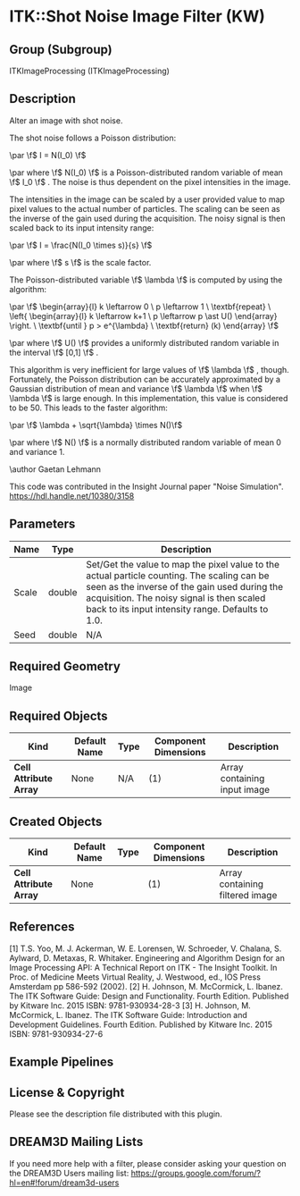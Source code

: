 ITK::Shot Noise Image Filter (KW) 
=================

## Group (Subgroup) ##

ITKImageProcessing (ITKImageProcessing)

## Description ##

Alter an image with shot noise.

The shot noise follows a Poisson distribution:

\par
\f$ I = N(I_0) \f$

\par
where \f$ N(I_0) \f$ is a Poisson-distributed random variable of mean \f$ I_0 \f$ . The noise is thus dependent on the pixel intensities in the image.

The intensities in the image can be scaled by a user provided value to map pixel values to the actual number of particles. The scaling can be seen as the inverse of the gain used during the acquisition. The noisy signal is then scaled back to its input intensity range:

\par
\f$ I = \frac{N(I_0 \times s)}{s} \f$

\par
where \f$ s \f$ is the scale factor.

The Poisson-distributed variable \f$ \lambda \f$ is computed by using the algorithm:

\par
\f$ \begin{array}{l} k \leftarrow 0 \\ p \leftarrow 1 \\ \textbf{repeat} \\ \left\{ \begin{array}{l} k \leftarrow k+1 \\ p \leftarrow p \ast U() \end{array} \right. \\ \textbf{until } p > e^{\lambda} \\ \textbf{return} (k) \end{array} \f$

\par
where \f$ U() \f$ provides a uniformly distributed random variable in the interval \f$ [0,1] \f$ .

This algorithm is very inefficient for large values of \f$ \lambda \f$ , though. Fortunately, the Poisson distribution can be accurately approximated by a Gaussian distribution of mean and variance \f$ \lambda \f$ when \f$ \lambda \f$ is large enough. In this implementation, this value is considered to be 50. This leads to the faster algorithm:

\par
\f$ \lambda + \sqrt{\lambda} \times N()\f$

\par
where \f$ N() \f$ is a normally distributed random variable of mean 0 and variance 1.

\author Gaetan Lehmann

This code was contributed in the Insight Journal paper "Noise
Simulation". https://hdl.handle.net/10380/3158

## Parameters ##

| Name | Type | Description |
|------|------|-------------|
| Scale | double| Set/Get the value to map the pixel value to the actual particle counting. The scaling can be seen as the inverse of the gain used during the acquisition. The noisy signal is then scaled back to its input intensity range. Defaults to 1.0. |
| Seed | double| N/A |


## Required Geometry ##

Image

## Required Objects ##

| Kind | Default Name | Type | Component Dimensions | Description |
|------|--------------|------|----------------------|-------------|
| **Cell Attribute Array** | None | N/A | (1)  | Array containing input image

## Created Objects ##

| Kind | Default Name | Type | Component Dimensions | Description |
|------|--------------|------|----------------------|-------------|
| **Cell Attribute Array** | None |  | (1)  | Array containing filtered image

## References ##

[1] T.S. Yoo, M. J. Ackerman, W. E. Lorensen, W. Schroeder, V. Chalana, S. Aylward, D. Metaxas, R. Whitaker. Engineering and Algorithm Design for an Image Processing API: A Technical Report on ITK - The Insight Toolkit. In Proc. of Medicine Meets Virtual Reality, J. Westwood, ed., IOS Press Amsterdam pp 586-592 (2002). 
[2] H. Johnson, M. McCormick, L. Ibanez. The ITK Software Guide: Design and Functionality. Fourth Edition. Published by Kitware Inc. 2015 ISBN: 9781-930934-28-3
[3] H. Johnson, M. McCormick, L. Ibanez. The ITK Software Guide: Introduction and Development Guidelines. Fourth Edition. Published by Kitware Inc. 2015 ISBN: 9781-930934-27-6

## Example Pipelines ##



## License & Copyright ##

Please see the description file distributed with this plugin.

## DREAM3D Mailing Lists ##

If you need more help with a filter, please consider asking your question on the DREAM3D Users mailing list:
https://groups.google.com/forum/?hl=en#!forum/dream3d-users
